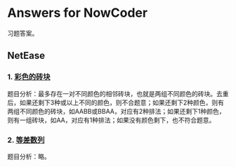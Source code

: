 # Answers for NowCoder

习题答案。

## NetEase

### 1. [彩色的砖块](https://www.nowcoder.com/questionTerminal/8c29f4d1bea84d6ba2847e079b7420f7)

题目分析：最多存在一对不同颜色的相邻砖块，也就是两组不同颜色的砖块。去重后，如果还剩下3种或以上不同的颜色，则不合题意；如果还剩下2种颜色，则有两组不同颜色的砖块，如AABB或BBAA，对应有2种排法；如果还剩下1种颜色，则有一组砖块，如AA，对应有1种排法；如果没有颜色剩下，也不符合题意。

### 2. [等差数列](https://www.nowcoder.com/questionTerminal/e11bc3a213d24fc1989b21a7c8b50c3f)

题目分析：略。
